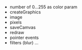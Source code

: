 - number of 0...255 as color param
- createGraphics
- image
- pixels
- saveCamvas
- redraw
- pointer events
- filters (blur)
...